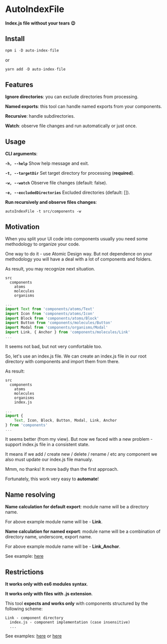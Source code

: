 # AutoIndexFile

**Index.js file without your tears 😉**

## Install

```js
npm i -D auto-index-file
```

or

```js
yarn add -D auto-index-file
```

## Features

**Ignore directories**: you can exclude directories from processing.

**Named exports**: this tool can handle named exports from your components.

**Recursive**: handle subdirectories.

**Watch**: observe file changes and run automatically or just once.

## Usage

**CLI arguments**:

**`-h, --help`** Show help message and exit.

**`-t, --targetDir`** Set target directory for processing (**required**).

**`-w, --watch`** Observe file changes (default: false).

**`-e, --excludedDirectories`** Excluded directories (default: []).

**Run recursively and observe files changes**:

```
autoIndexFile -t src/components -w
```

## Motivation

When you split your UI code into components usually you need some methodology to organize your code.

One way to do it - use Atomic Design way. But not dependence on your methodology you will have a deal with a lot of components and folders.

As result, you may recognize next situation.

```
src
  components
    atoms
    molecules
    organisms
```

```js
...
import Text from 'components/atoms/Text'
import Icon from 'components/atoms/Icon'
import Block from 'components/atoms/Block'
import Button from 'components/molecules/Button'
import Modal from 'components/organisms/Modal'
import Link, { Anchor } from 'components/molecules/Link'
...
```

It seems not bad, but not very comfortable too.

So, let's use an index.js file. We can create an index.js file in our root directory with components and import them from there.

As result:

```
src
  components
    atoms
    molecules
    organisms
    index.js
```

```js
...
import {
    Text, Icon, Block, Button, Modal, Link, Anchor
} from 'components'
...
```

It seems better (from my view). But now we faced with a new problem - support index.js file in a consistent state.

It means if we add / create new / delete / rename / etc any component we also must update our index.js file manualy.

Mmm, no thanks! It more badly than the first approach.

Fortunately, this work very easy to **automate**!

## Name resolving

**Name calculation for default export**: module name will be a directory name.

For above example module name will be - **Link**.

**Name calculation for named export**: module name will be a combination of directory name, underscore, export name.

For above example module name will be - **Link_Anchor**.

See example: [here](example/components/index.js)

## Restrictions

**It works only with es6 modules syntax**.

**It works only with files with .js extension**.

This tool **expects and works only** with components structured by the following scheme:

```
Link - component directory
  index.js - component implementation (сase insensitive)
  ...
```

See examples: [here](example/components/atoms/Text/index.js) or [here](example/components/Link/index.js)
